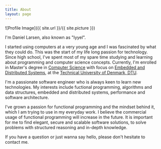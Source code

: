 ```yaml
---
title: About
layout: page
---
```

![Profile Image]({{ site.url }}/{{ site.picture }})

<p>I'm Daniel Larsen, also known as "Iyyel".</p>

<p>I started using computers at a very young age and I was
fascinated by what they could do. This was the start of
my life long passion for technology. Since high school,
I've spent most of my spare time studying and learning
about programming and computer science concepts. Currently,
I'm enrolled in Master's degree in <a class="link" href="https://www.dtu.dk/english/education/msc/programmes/computer_science_and_engineering">Computer Science</a>
with focus on <a class="link" href="https://www.dtu.dk/english/education/msc/programmes/computer_science_and_engineering#study-programme__study-lines__embedded-and-distributed-systems">Embedded and Distributed Systems</a>,
at the <a class="link" href="https://www.dtu.dk/english">Technical University of Denmark, DTU</a>.</p>

<p>I'm a passionate software engineer who is always keen to 
learn new technologies. My interests include 
fuctional programming, algorithms and data structures, embedded and distributed systems, 
performance and software architecture.</p>

<!---
Linux
--->

<p>I've grown a passion for functional programming and the mindset behind it,
which I am trying to use in my everyday work. I believe the commercial usage of 
functional programming will increase in the future. It is important for me to
find elegant, secure and scalable software solutions, to solve 
problems with structured reasoning and in-depth knowledge.</p>

<p>If you have a question or just wanna say hello, please don't hesitate to contact me.</p>
